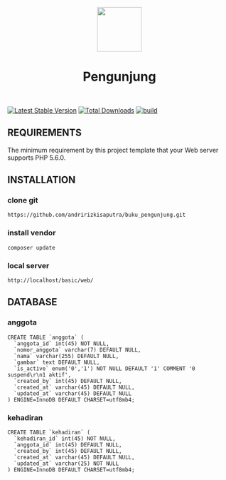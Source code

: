 <p align="center">
    <a href="https://github.com/yiisoft" target="_blank">
        <img src="https://avatars0.githubusercontent.com/u/993323" height="100px">
    </a>
    <h1 align="center">Pengunjung</h1>
    <br>
</p>

[![Latest Stable Version](https://img.shields.io/packagist/v/yiisoft/yii2-app-basic.svg)](https://packagist.org/packages/yiisoft/yii2-app-basic)
[![Total Downloads](https://img.shields.io/packagist/dt/yiisoft/yii2-app-basic.svg)](https://packagist.org/packages/yiisoft/yii2-app-basic)
[![build](https://github.com/yiisoft/yii2-app-basic/workflows/build/badge.svg)](https://github.com/yiisoft/yii2-app-basic/actions?query=workflow%3Abuild)

REQUIREMENTS
------------

The minimum requirement by this project template that your Web server supports PHP 5.6.0.


INSTALLATION
------------

### clone git

~~~
https://github.com/andririzkisaputra/buku_pengunjung.git
~~~

### install vendor

~~~
composer update
~~~

### local server

~~~
http://localhost/basic/web/
~~~

DATABASE
------------

### anggota

~~~
CREATE TABLE `anggota` (
  `anggota_id` int(45) NOT NULL,
  `nomor_anggota` varchar(7) DEFAULT NULL,
  `nama` varchar(255) DEFAULT NULL,
  `gambar` text DEFAULT NULL,
  `is_active` enum('0','1') NOT NULL DEFAULT '1' COMMENT '0 suspend\r\n1 aktif',
  `created_by` int(45) DEFAULT NULL,
  `created_at` varchar(45) DEFAULT NULL,
  `updated_at` varchar(45) DEFAULT NULL
) ENGINE=InnoDB DEFAULT CHARSET=utf8mb4;
~~~

### kehadiran

~~~
CREATE TABLE `kehadiran` (
  `kehadiran_id` int(45) NOT NULL,
  `anggota_id` int(45) DEFAULT NULL,
  `created_by` int(45) DEFAULT NULL,
  `created_at` varchar(45) DEFAULT NULL,
  `updated_at` varchar(25) NOT NULL
) ENGINE=InnoDB DEFAULT CHARSET=utf8mb4;
~~~
